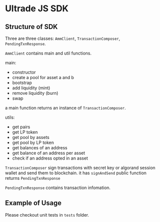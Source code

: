 # Ultrade JS SDK

## Structure of SDK

Three are three classes: `AmmClient`, `TransactionComposer`, `PendingTxnResponse`.

`AmmClient` contains main and util functions.

main: 
- constructor
- create a pool for asset a and b
- bootstrap 
- add liquidity (mint)
- remove liquidity (burn)
- swap

a main function returns an instance of `TransactionComposer`.

utils:
- get pairs
- get LP token
- get pool by assets
- get pool by LP token
- get balances of an address
- get balance of an address per asset
- check if an address opted in an asset

`TransactionComposer` sign transactions with secret key or algorand session wallet and send them to blockchain. it has `signAndSend` public function returns `PendingTxnResponse`

`PendingTxnResponse` contains transaction infomation.

## Example of Usage

Please checkout unit tests in `tests` folder.

